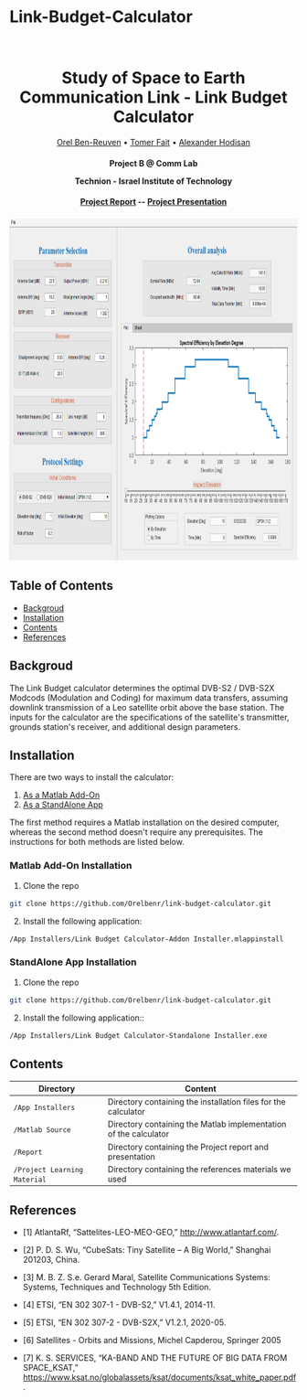 


# Link-Budget-Calculator
<h1 align="center">
  <br>
 Study of Space to Earth Communication Link - Link Budget Calculator
  <br>
</h1>
  <p align="center">
    <a href="https://github.com/Orelbenr">Orel Ben-Reuven</a> •
    <a href="">Tomer Fait</a> •
    <a href="">Alexander Hodisan</a>
  </p>
<h4 align="center">
<p>Project B @ Comm Lab</p>
<p>Technion - Israel Institute of Technology</p>
</h4>

<h4 align="center">
<a href="Report/KA_Satellite_Link_Project_Report.pdf">Project Report</a> --
<a href="Report/KA_Satellite_Link_Project_Presentation.pdf">Project Presentation</a>
</h4>

<p align="center">

<a href="https://github.com/Orelbenr/link-budget-calculator">
    <img src="Images/homePage.png" alt="Logo" height="600">
</a>

</p>

## Table of Contents

* [Backgroud](#backgroud)
* [Installation](#installation)
* [Contents](#contents)
* [References](#references)


## Backgroud
The Link Budget calculator determines the optimal DVB-S2 / DVB-S2X Modcods (Modulation and Coding) for maximum data transfers, assuming downlink transmission of a  Leo satellite orbit above the base station. 
The inputs for the calculator are the specifications of the satellite's transmitter, grounds station's receiver, and additional design parameters.

## Installation

There are two ways to install the calculator:
1) [As a Matlab Add-On](#matlab-add-on-installation)
2) [As a StandAlone App](#standalone-app-installation)

The first method requires a Matlab installation on the desired computer, whereas the second method doesn't require any prerequisites. The instructions for both methods are listed below.

### Matlab Add-On Installation
1) Clone the repo
```sh
git clone https://github.com/Orelbenr/link-budget-calculator.git
```
2) Install the following application:
```sh
/App Installers/Link Budget Calculator-Addon Installer.mlappinstall
```

### StandAlone App Installation


1) Clone the repo
```sh
git clone https://github.com/Orelbenr/link-budget-calculator.git
```
2) Install the following application::
```sh
/App Installers/Link Budget Calculator-Standalone Installer.exe
```


## Contents

|Directory      | Content |
|----------------------|------|
|`/App Installers`| Directory containing the installation files for the calculator|
|`/Matlab Source`| Directory containing the Matlab implementation of the calculator|
|`/Report`| Directory containing the Project report and presentation |
|`/Project Learning Material`| Directory containing the references materials we used|


## References
* [1] AtlantaRf, “Sattelites-LEO-MEO-GEO,” http://www.atlantarf.com/.

* [2] P. D. S. Wu, “CubeSats: Tiny Satellite – A Big World,” Shanghai 201203, China.

* [3] M. B. Z. S.e. Gerard Maral, Satellite Communications Systems: Systems, Techniques and Technology 5th Edition.

* [4] ETSI, “EN 302 307-1 - DVB-S2,” V1.4.1, 2014-11.

* [5] ETSI, “EN 302 307-2 - DVB-S2X,” V1.2.1, 2020-05.

* [6] Satellites - Orbits and Missions, Michel Capderou, Springer 2005

* [7] K. S. SERVICES, “KA-BAND AND THE FUTURE OF BIG DATA FROM SPACE_KSAT,” https://www.ksat.no/globalassets/ksat/documents/ksat_white_paper.pdf.